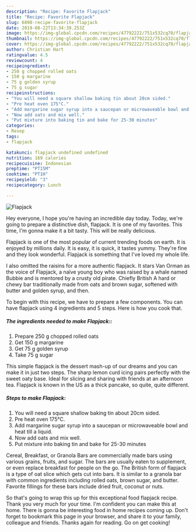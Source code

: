 ```yaml
---
description: "Recipe: Favorite Flapjack"
title: "Recipe: Favorite Flapjack"
slug: 6898-recipe-favorite-flapjack
date: 2019-08-22T13:34:39.253Z
image: https://img-global.cpcdn.com/recipes/47792222/751x532cq70/flapjack-recipe-main-photo.jpg
thumbnail: https://img-global.cpcdn.com/recipes/47792222/751x532cq70/flapjack-recipe-main-photo.jpg
cover: https://img-global.cpcdn.com/recipes/47792222/751x532cq70/flapjack-recipe-main-photo.jpg
author: Christian Hart
ratingvalue: 4.5
reviewcount: 4
recipeingredient:
- 250 g chopped rolled oats
- 150 g margarine
- 75 g golden syrup
- 75 g sugar
recipeinstructions:
- "You will need a square shallow baking tin about 20cm sided."
- "Pre heat oven 175°C."
- "Add margarine sugar syrup into a saucepan or microwaveable bowl and heat till a liquid."
- "Now add oats and mix well."
- "Put mixture into baking tin and bake for 25-30 minutes"
categories:
- Resep
tags:
- flapjack

katakunci: flapjack undefined undefined
nutrition: 169 calories
recipecuisine: Indonesian
preptime: "PT15M"
cooktime: "PT1H"
recipeyield: "3"
recipecategory: Lunch

---
```



![Flapjack](https://img-global.cpcdn.com/recipes/47792222/751x532cq70/flapjack-recipe-main-photo.jpg)

Hey everyone, I hope you're having an incredible day today. Today, we're going to prepare a distinctive dish, flapjack. It is one of my favorites. This time, I'm gonna make it a bit tasty. This will be really delicious.

Flapjack is one of the most popular of current trending foods on earth. It is enjoyed by millions daily. It is easy, it is quick, it tastes yummy. They're fine and they look wonderful. Flapjack is something that I've loved my whole life.

I also omitted the raisins for a more authentic flapjack. It stars Van Orman as the voice of Flapjack, a naïve young boy who was raised by a whale named Bubbie and is mentored by a crusty old pirate. Chiefly British A hard or chewy bar traditionally made from oats and brown sugar, softened with butter and golden syrup, and then.


To begin with this recipe, we have to prepare a few components. You can have flapjack using 4 ingredients and 5 steps. Here is how you cook that.

##### The ingredients needed to make Flapjack::

1. Prepare 250 g chopped rolled oats
1. Get 150 g margarine
1. Get 75 g golden syrup
1. Take 75 g sugar


This simple flapjack is the dessert mash-up of our dreams and you can make it in just two steps. The sharp lemon curd icing pairs perfectly with the sweet oaty base. Ideal for slicing and sharing with friends at an afternoon tea. Flapjack is known in the US as a thick pancake, so quite, quite different. 

##### Steps to make Flapjack:

1. You will need a square shallow baking tin about 20cm sided.
1. Pre heat oven 175°C.
1. Add margarine sugar syrup into a saucepan or microwaveable bowl and heat till a liquid.
1. Now add oats and mix well.
1. Put mixture into baking tin and bake for 25-30 minutes


Cereal, Breakfast, or Granola Bars are commercially made bars using various grains, fruits, and sugar. The bars are usually eaten to supplement, or even replace breakfast for people on the go. The British form of flapjack is a type of oat slice which gets cut into bars. It is similar to a granola bar with common ingredients including rolled oats, brown sugar, and butter. Favorite fillings for these bars include dried fruit, coconut or nuts. 

So that's going to wrap this up for this exceptional food flapjack recipe. Thank you very much for your time. I'm confident you can make this at home. There is gonna be interesting food in home recipes coming up. Don't forget to bookmark this page in your browser, and share it to your family, colleague and friends. Thanks again for reading. Go on get cooking!
